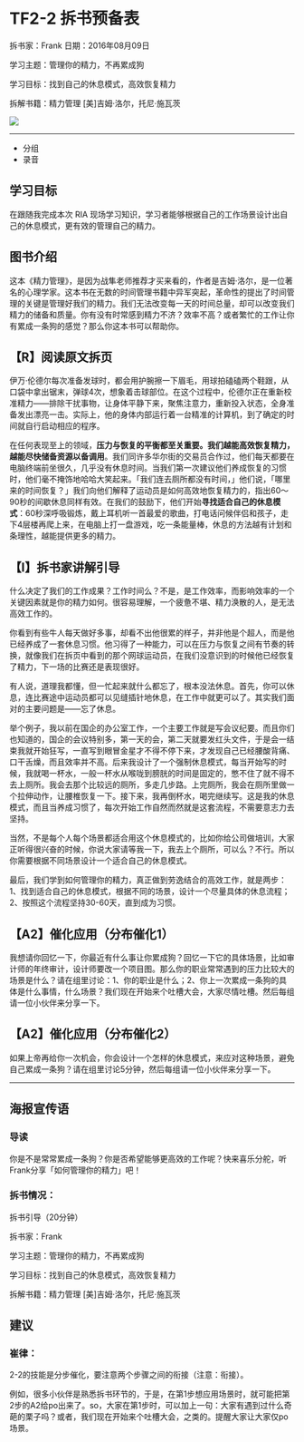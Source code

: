 # TF2-2 拆书预备表

拆书家：Frank  日期：2016年08月09日

学习主题：管理你的精力，不再累成狗

学习目标：找到自己的休息模式，高效恢复精力

拆解书籍：精力管理 [美]吉姆·洛尔，托尼·施瓦茨

![](https://img3.doubanio.com/lpic/s28351500.jpg)

------

- 分组
- 录音

## 学习目标

在跟随我完成本次 RIA 现场学习知识，学习者能够根据自己的工作场景设计出自己的休息模式，更有效的管理自己的精力。

## 图书介绍

这本《精力管理》，是因为战隼老师推荐才买来看的，作者是吉姆·洛尔，是一位著名的心理学家。这本书在无数的时间管理书籍中异军突起，革命性的提出了时间管理的关键是管理好我们的精力。我们无法改变每一天的时间总量，却可以改变我们精力的储备和质量。你有没有时常感到精力不济？效率不高？或者繁忙的工作让你有累成一条狗的感觉？那么你这本书可以帮助你。

## 【R】阅读原文拆页

伊万·伦德尔每次准备发球时，都会用护腕擦一下眉毛，用球拍磕磕两个鞋跟，从口袋中拿出锯末，弹球4次，想象着击球部位。在这个过程中，伦德尔正在重新校准精力——排除干扰事物，让身体平静下来，聚焦注意力，重新投入状态，全身准备发出漂亮一击。实际上，他的身体内部运行着一台精准的计算机，到了确定的时间就自行启动相应的程序。

在任何表现至上的领域，**压力与恢复的平衡都至关重要。我们越能高效恢复精力，越能尽快储备资源以备调用**。我们同许多华尔街的交易员合作过，他们每天都要在电脑终端前坐很久，几乎没有休息时间。当我们第一次建议他们养成恢复的习惯时，他们毫不掩饰地哈哈大笑起来。「我们连去厕所都没有时间，」他们说，「哪里来的时间恢复？」我们向他们解释了运动员是如何高效地恢复精力的，指出60～90秒的间歇休息同样有效。在我们的鼓励下，他们开始**寻找适合自己的休息模式**：60秒深呼吸锻炼，戴上耳机听一首最爱的歌曲，打电话问候伴侣和孩子，走下4层楼再爬上来，在电脑上打一盘游戏，吃一条能量棒，休息的方法越有计划和条理性，越能提供更多的精力。

## 【I】拆书家讲解引导

什么决定了我们的工作成果？工作时间么？不是，是工作效率，而影响效率的一个关键因素就是你的精力如何。很容易理解，一个疲惫不堪、精力涣散的人，是无法高效工作的。

你看到有些牛人每天做好多事，却看不出他很累的样子，并非他是个超人，而是他已经养成了一套休息习惯。他习得了一种能力，可以在压力与恢复之间有节奏的转换，就像我们在拆页中看到的那个网球运动员，在我们没意识到的时候他已经恢复了精力，下一场的比赛还是表现很好。

有人说，道理我都懂，但一忙起来就什么都忘了，根本没法休息。首先，你可以休息，连比赛途中运动员都可以见缝插针地休息，在工作中就更可以了。其实我们面对的主要问题是——忘了休息。

举个例子，我以前在国企的办公室工作，一个主要工作就是写会议纪要。而且你们也知道的，国企的会议特别多，第一天的会，第二天就要发红头文件，于是会一结束我就开始狂写，一直写到眼冒金星才不得不停下来，才发现自己已经腰酸背痛、口干舌燥，而且效率并不高。后来我设计了一个强制休息模式，每当开始写的时候，我就喝一杯水，一般一杯水从喉咙到膀胱的时间是固定的，憋不住了就不得不去上厕所。我会去那个比较远的厕所，多走几步路。上完厕所，我会在厕所里做一个拉伸动作，让腰椎恢复一下。接下来，我再倒杯水，喝完继续写。这是我的休息模式，而且当养成习惯了，每次开始工作自然而然就是这套流程，不需要意志力去坚持。

当然，不是每个人每个场景都适合用这个休息模式的，比如你给公司做培训，大家正听得很兴奋的时候，你说大家请等我一下，我去上个厕所，可以么？不行。所以你需要根据不同场景设计一个适合自己的休息模式。

最后，我们学到如何管理你的精力，真正做到劳逸结合的高效工作，就是两步：1、找到适合自己的休息模式，根据不同的场景，设计一个尽量具体的休息流程；2、按照这个流程坚持30-60天，直到成为习惯。

## 【A2】催化应用（分布催化1）

我想请你回忆一下，你最近有什么事让你累成狗？回忆一下它的具体场景，比如审计师的年终审计，设计师要改一个项目图。那么你的职业常常遇到的压力比较大的场景是什么？请在组里讨论：1、你的职业是什么；2、你上一次累成一条狗的具体是什么事情，什么场景？我们现在开始来个吐槽大会，大家尽情吐槽。然后每组请一位小伙伴来分享一下。

## 【A2】催化应用（分布催化2）

如果上帝再给你一次机会，你会设计一个怎样的休息模式，来应对这种场景，避免自己累成一条狗？请在组里讨论5分钟，然后每组请一位小伙伴来分享一下。

------

## 海报宣传语

### 导读

你是不是常常累成一条狗？你是否希望能够更高效的工作呢？快来喜乐分舵，听Frank分享「如何管理你的精力」吧！

### 拆书情况：

拆书引导（20分钟）

拆书家：Frank

学习主题：管理你的精力，不再累成狗

学习目标：找到自己的休息模式，高效恢复精力

拆解书籍：精力管理 [美]吉姆·洛尔，托尼·施瓦茨

## 建议

### 崔律：

2-2的技能是分步催化，要注意两个步骤之间的衔接（注意：衔接）。

例如，很多小伙伴是熟悉拆书环节的，于是，在第1步想应用场景时，就可能把第2步的A2给po出来了。so，大家在第1步时，可以加上一句：大家有遇到过什么奇葩的栗子吗？或者，我们现在开始来个吐槽大会，之类的。提醒大家让大家仅po场景。